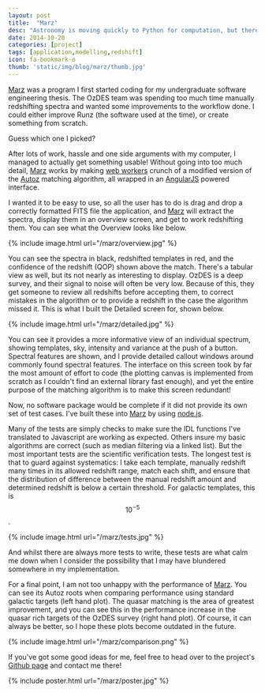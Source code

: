```yaml
---
layout: post
title:  "Marz"
desc: "Astronomy is moving quickly to Python for computation, but there is still a vast collection of legacy applications that are heavily platform and system dependant. My software thesis, Marz, was to implement a program similar to the redshifting application Runz, but entirely in a javascript, client-based architecture. I did it, but make no mistake, I never want to work with Javascript in a scientific setting again."
date: 2014-10-20
categories: [project]
tags: [application,modelling,redshift]
icon: fa-bookmark-o
thumb: 'static/img/blog/marz/thumb.jpg'
---
```


[Marz](https://samreay.github.io/Marz) was a program I first started coding for my undergraduate software engineering thesis.
The OzDES team was spending too much time manually redshifting spectra and wanted some improvements to the workflow done.
I could either improve Runz (the software used at the time), or create something from scratch.


Guess which one I picked?


After lots of work, hassle and one side arguments with my computer, I managed to actually get something usable!
Without going into too much detail, [Marz](https://samreay.github.io/Marz) works by making
[web workers](http://www.tutorialspoint.com/html5/html5_web_workers.htm) crunch of a modified version of the
[Autoz](http://arxiv.org/abs/1404.2626) matching algorithm,
all wrapped in an [AngularJS](https://angularjs.org/) powered interface.


I wanted it to be easy to use, so all the user has to do is drag and drop a correctly formatted FITS file the application,
and [Marz](https://samreay.github.io/Marz)  will extract the spectra,
display them in an overview screen, and get to work redshifting them. You can see what the Overview looks like below.


{% include image.html url="/marz/overview.jpg"  %}


You can see the spectra in black, redshifted templates in red, and the confidence of the redshift (QOP) shown above the match.
There's a tabular view as well, but its not nearly as interesting to display.
OzDES is a deep survey, and their signal to noise will often be very low.
Because of this, they get someone to review all redshifts before accepting them, to correct mistakes in the algorithm or to provide a redshift
in the case the algorithm missed it. This is what I built the Detailed screen for, shown below.


{% include image.html url="/marz/detailed.jpg"  %}

You can see it provides a more informative view of an individual spectrum, showing templates, sky, intensity and variance at the push of a button.
Spectral features are shown, and I provide detailed callout windows around commonly found spectral features.
The interface on this screen took by far the most amount of effort to code (the plotting canvas is implemented from scratch as I couldn't find an
external library fast enough), and yet the entire purpose of the matching algorithm is to make this screen redundant!


Now, no software package would be complete if it did not provide its own set of test cases.
I've built these into [Marz](https://samreay.github.io/Marz) by
using [node.js](https://nodejs.org/en/).

Many of the tests are simply checks to make sure the IDL functions I've translated to Javascript are working as expected.
Others insure my basic algorithms are correct (such as median filtering via a linked list).
But the most important tests are the scientific verification tests. The longest test is that to guard against systematics:
I take each template, manually redshift many times in its allowed redshift range, match each shift, and ensure that the distribution of difference between
the manual redshift amount and determined redshift is below a certain threshold. For galactic templates, this is $$10^{-5}$$.

{% include image.html url="/marz/tests.jpg"  %}

And whilst there are always more tests to write, these tests are what calm me down when I consider the possibility that I may have
blundered somewhere in my implementation.

For a final point, I am not too unhappy with the performance of [Marz](https://samreay.github.io/Marz).
You can see its Autoz roots when comparing performance using standard
galactic targets (left hand plot). The quasar matching is the area of greatest improvement,
and you can see this in the performance increase in the
quasar rich targets of the OzDES survey (right hand plot). Of course, it can always be better,
so I hope these plots become outdated in the future.

{% include image.html url="/marz/comparison.png"  %}


If you've got some good ideas for me, feel free to head over to the project's [Github page](https://github.com/samreay/Marz)
and contact me there!

{% include poster.html url="/marz/poster.jpg"  %}
